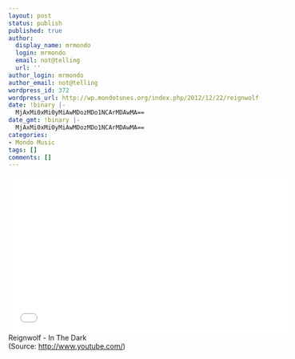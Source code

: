 ```yaml
---
layout: post
status: publish
published: true
author:
  display_name: mrmondo
  login: mrmondo
  email: not@telling
  url: ''
author_login: mrmondo
author_email: not@telling
wordpress_id: 372
wordpress_url: http://wp.mondotunes.org/index.php/2012/12/22/reignwolf-in-the-dark/
date: !binary |-
  MjAxMi0xMi0yMiAwMDozMDo1NCArMDAwMA==
date_gmt: !binary |-
  MjAxMi0xMi0yMiAwMDozMDo1NCArMDAwMA==
categories:
- Mondo Music
tags: []
comments: []
---
```

<iframe width="560" height="315" src="//www.youtube.com/embed/qSn0fvNU9r0" frameborder="0"> </iframe>
Reignwolf - In The Dark
<div class="attribution">(<span>Source:</span> <a href="http://www.youtube.com/">http://www.youtube.com/</a>)</div>
